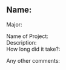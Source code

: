 ## Name: <br> ##
Major: <br>

Name of Project: <br>
Description: <br>
How long did it take?: <br>

Any other comments: <br>
